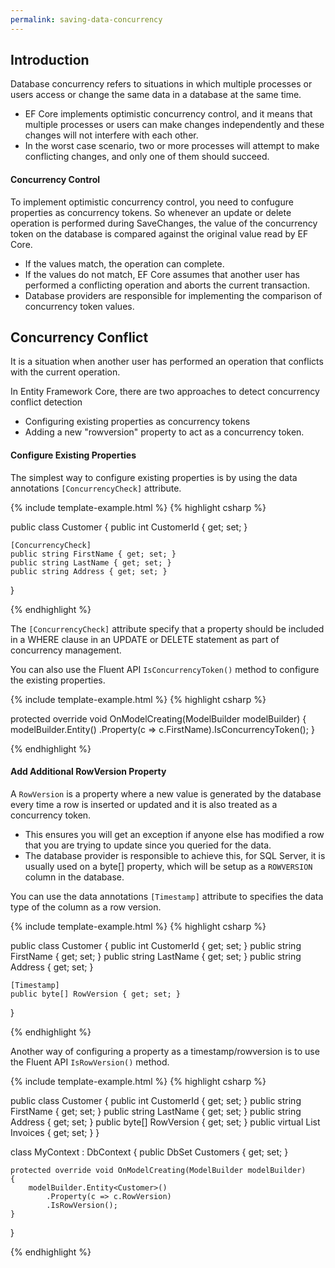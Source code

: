 ```yaml
---
permalink: saving-data-concurrency
---
```


## Introduction

Database concurrency refers to situations in which multiple processes or users access or change the same data in a database at the same time.

 - EF Core implements optimistic concurrency control, and it means that multiple processes or users can make changes independently and these changes will not interfere with each other. 
 - In the worst case scenario, two or more processes will attempt to make conflicting changes, and only one of them should succeed.

#### Concurrency Control

To implement optimistic concurrency control, you need to confugure properties as concurrency tokens. So whenever an update or delete operation is performed during SaveChanges, the value of the concurrency token on the database is compared against the original value read by EF Core.

 - If the values match, the operation can complete.
 - If the values do not match, EF Core assumes that another user has performed a conflicting operation and aborts the current transaction.
 - Database providers are responsible for implementing the comparison of concurrency token values.

## Concurrency Conflict

It is a situation when another user has performed an operation that conflicts with the current operation.

In Entity Framework Core, there are two approaches to detect concurrency conflict detection

 - Configuring existing properties as concurrency tokens
 - Adding a new "rowversion" property to act as a concurrency token.

#### Configure Existing Properties

The simplest way to configure existing properties is by using the data annotations `[ConcurrencyCheck]` attribute.

{% include template-example.html %} 
{% highlight csharp %}

public class Customer
{
    public int CustomerId { get; set; }

    [ConcurrencyCheck]
    public string FirstName { get; set; }
    public string LastName { get; set; }
    public string Address { get; set; }
}

{% endhighlight %}

The `[ConcurrencyCheck]` attribute specify that a property should be included in a WHERE clause in an UPDATE or DELETE statement as part of concurrency management.

You can also use the Fluent API `IsConcurrencyToken()` method to configure the existing properties.

{% include template-example.html %} 
{% highlight csharp %}

protected override void OnModelCreating(ModelBuilder modelBuilder)
{
    modelBuilder.Entity<Customer>()
       .Property(c => c.FirstName).IsConcurrencyToken();
}

{% endhighlight %}

#### Add Additional **RowVersion** Property

A `RowVersion` is a property where a new value is generated by the database every time a row is inserted or updated and it is also treated as a concurrency token. 

 - This ensures you will get an exception if anyone else has modified a row that you are trying to update since you queried for the data.
 - The database provider is responsible to achieve this, for SQL Server, it is usually used on a byte[] property, which will be setup as a `ROWVERSION` column in the database.

You can use the data annotations `[Timestamp]` attribute to specifies the data type of the column as a row version.

{% include template-example.html %} 
{% highlight csharp %}

public class Customer
{
    public int CustomerId { get; set; }
    public string FirstName { get; set; }
    public string LastName { get; set; }
    public string Address { get; set; }

    [Timestamp]
    public byte[] RowVersion { get; set; }
}

{% endhighlight %}

Another way of configuring a property as a timestamp/rowversion is to use the Fluent API `IsRowVersion()` method.

{% include template-example.html %} 
{% highlight csharp %}

public class Customer
{
    public int CustomerId { get; set; }
    public string FirstName { get; set; }
    public string LastName { get; set; }
    public string Address { get; set; }
    public byte[] RowVersion { get; set; }
    public virtual List<Invoice> Invoices { get; set; }
}

class MyContext : DbContext
{
    public DbSet<Customer> Customers { get; set; }

    protected override void OnModelCreating(ModelBuilder modelBuilder)
    {
        modelBuilder.Entity<Customer>()
            .Property(c => c.RowVersion)
            .IsRowVersion();
    }
}

{% endhighlight %}